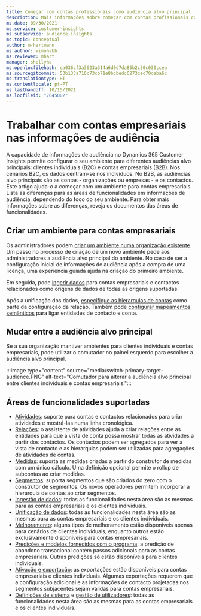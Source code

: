 ```yaml
---
title: Começar com contas profissionais como audiência alvo principal
description: Mais informações sobre começar com contas profissionais como audiência alvo principal Dynamics 365 Customer Insights.
ms.date: 09/30/2021
ms.service: customer-insights
ms.subservice: audience-insights
ms.topic: conceptual
author: m-hartmann
ms.author: wimohabb
ms.reviewer: mhart
manager: shellyha
ms.openlocfilehash: ea036cf3a3623a314a6d0d7da85b2c30c030ccea
ms.sourcegitcommit: 53b133a716c73cb71e8bcbedc6273cec70ceba6c
ms.translationtype: HT
ms.contentlocale: pt-PT
ms.lasthandoff: 10/15/2021
ms.locfileid: "7645002"
---
```

# <a name="work-with-business-accounts-in-audience-insights"></a>Trabalhar com contas empresariais nas informações de audiência

A capacidade de informações de audiência no Dynamics 365 Customer Insights permite configurar o seu ambiente para diferentes audiências alvo principais: clientes individuais (B2C) e contas empresariais (B2B). Nos cenários B2C, os dados centram-se nos indivíduos. No B2B, as audiências alvo principais são as contas - organizações ou empresas - e os contactos. Este artigo ajuda-o a começar com um ambiente para contas empresariais. Lista as diferenças para as áreas de funcionalidades em informações de audiência, dependendo do foco do seu ambiente. Para obter mais informações sobre as diferenças, reveja os documentos das áreas de funcionalidades. 

## <a name="create-an-environment-for-business-accounts"></a>Criar um ambiente para contas empresariais

Os administradores podem [criar um ambiente numa organização existente](create-environment.md). Um passo no processo de criação de um novo ambiente pede aos administradores a audiência alvo principal do ambiente. No caso de ser a configuração inicial de informações de audiência após a compra de uma licença, uma experiência guiada ajuda na criação do primeiro ambiente.

Em seguida, pode [ingerir dados](data-sources.md) para contas empresariais e contactos relacionados como origens de dados de todas as origens suportadas.

Após a unificação dos dados, [especifique as hierarquias de contas](relationships.md#set-up-account-hierarchies) como parte da configuração da relação. Também pode [configurar mapeamentos semânticos](semantic-mappings.md) para ligar entidades de contacto e conta. 

## <a name="switch-between-primary-target-audience"></a>Mudar entre a audiência alvo principal

Se a sua organização mantiver ambientes para clientes individuais e contas empresariais, pode utilizar o comutador no painel esquerdo para escolher a audiência alvo principal.

:::image type="content" source="media/switch-primary-target-audience.PNG" alt-text="Comutador para alterar a audiência alvo principal entre clientes individuais e contas empresariais.":::

## <a name="supported-feature-areas"></a>Áreas de funcionalidades suportadas

- [Atividades](activities.md): suporte para contas e contactos relacionados para criar atividades e mostrá-las numa linha cronológica.
- [Relações](relationships.md): o assistente de atividades ajuda a criar relações entre as entidades para que a vista de conta possa mostrar todas as atividades a partir dos contactos. Os contactos podem ser agregados para ver a vista de contacto e as hierarquias podem ser utilizadas para agregações de atividades de contas.
- [Medidas](measures.md): suporta as medidas criadas a partir do construtor de medidas com um único cálculo. Uma definição opcional permite o rollup de subcontas ao criar medidas.
- [Segmentos](segments.md): suporta segmentos que são criados do zero com o construtor de segmentos. Os novos operadores permitem incorporar a hierarquia de contas ao criar segmentos.
- [Ingestão de dados](data-sources.md): todas as funcionalidades nesta área são as mesmas para as contas empresariais e os clientes individuais.
- [Unificação de dados](data-unification.md): todas as funcionalidades nesta área são as mesmas para as contas empresariais e os clientes individuais.
- [Melhoramento](enrichment-hub.md): alguns tipos de melhoramento estão disponíveis apenas para cenários de clientes individuais, enquanto outros estão exclusivamente disponíveis para contas empresariais.
- [Predições e modelos fornecidos com o programa](predictions-overview.md): a predição de abandono transacional contém passos adicionais para as contas empresariais. Outras predições só estão disponíveis para clientes individuais.
- [Ativação e exportação](export-destinations.md): as exportações estão disponíveis para contas empresariais e clientes individuais. Algumas exportações requerem que a configuração adicional e as informações de contacto projetadas nos segmentos subjacentes sejam válidas para contas empresariais.
- [Definições de sistema](system.md) e [gestão de utilizadores](permissions.md): todas as funcionalidades nesta área são as mesmas para as contas empresariais e os clientes individuais.

